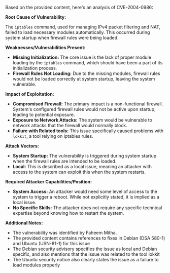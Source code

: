 Based on the provided content, here's an analysis of CVE-2004-0986:

**Root Cause of Vulnerability:**

The `iptables` command, used for managing IPv4 packet filtering and NAT, failed to load necessary modules automatically. This occurred during system startup when firewall rules were being loaded.

**Weaknesses/Vulnerabilities Present:**

*   **Missing Initialization:** The core issue is the lack of proper module loading by the `iptables` command, which should have been a part of its initialization process.
*   **Firewall Rules Not Loading:**  Due to the missing modules, firewall rules would not be loaded correctly at system startup, leaving the system vulnerable.

**Impact of Exploitation:**

*   **Compromised Firewall:** The primary impact is a non-functional firewall. System's configured firewall rules would not be active upon startup, leading to potential exposure.
*   **Exposure to Network Attacks:**  The system would be vulnerable to network attacks that the firewall would normally block.
*   **Failure with Related tools:** This issue specifically caused problems with `lokkit`, a tool relying on iptables rules.

**Attack Vectors:**

*   **System Startup:** The vulnerability is triggered during system startup when the firewall rules are intended to be loaded.
*   **Local:** This is described as a local issue, meaning an attacker with access to the system can exploit this when the system restarts.

**Required Attacker Capabilities/Position:**

*   **System Access:** An attacker would need some level of access to the system to trigger a reboot. While not explicitly stated, it is implied as a local issue.
*   **No Specific Skills:** The attacker does not require any specific technical expertise beyond knowing how to restart the system.

**Additional Notes:**

*   The vulnerability was identified by Faheem Mitha.
*   The provided content contains references to fixes in Debian (DSA 580-1) and Ubuntu (USN-81-1) for this issue
*   The Debian security advisory specifies the issue as local and Debian specific, and also mentions that the issue was related to the tool lokkit
*   The Ubuntu security notice also clearly states the issue as a failure to load modules properly
